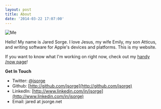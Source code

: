 ```yaml
---
layout: post
title: About
date: '2014-03-22 17:07:00'
---
```


![Me](http://media.tumblr.com/ae1cd74d05073f1c382748d90a996307/tumblr_inline_mns7h1PFCg1qzqppu.png)

Hello! My name is Jared Sorge. I love Jesus, my wife Emily, my son Atticus, and writing software for Apple's devices and platforms. This is my website.

If you want to know what I'm working on right now, check out my [handy /now page](http://jsorge.net/now)!

**Get In Touch**

* Twitter: [@jsorge](https://twitter.com/jsorge)
* Github: [http://github.com/jsorge](http://github.com/jsorge)
* LinkedIn: [http://www.linkedin.com/in/jsorge](http://www.linkedin.com/in/jsorge)
* Email: jared at jsorge.net